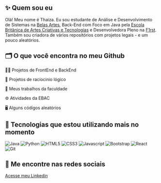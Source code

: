 ## ✨ Quem sou eu 
Olá! Meu nome é Thaiza. Eu sou estudante de Análise e Desenvolvimento de Sistemas na [Belas Artes](https://novo.belasartes.br/analise-e-desenvolvimento-de-sistemas-ead/), Back-End com Foco em Java pela [Escola Britânica de Artes Criativas e Tecnologias](https://ebaconline.com.br/back-end-java) e Desenvolvedora Pleno na [F1rst](https://www.linkedin.com/company/f1rsttecnologia/mycompany/). Também sou criadora de vários repositórios com projetos legais - e um pouco aleatórios. 

## 🗂️ O que você encontra no meu Github

👩‍💻 Projetos de FrontEnd e BackEnd

🤖 Projetos de racíocinio lógico

📑️ Meus trabalhos da faculdade

⚙️ Atividades da EBAC

🖥️ Alguns códigos aleatórios

## 🌟 Tecnologias que estou utilizando mais no momento 
![Java](https://img.shields.io/badge/Java-ED8B00?style=for-the-badge&logo=java&logoColor=white)
![Python](https://img.shields.io/badge/PYTHON-163490?style=for-the-badge&logo=python&logoColor=white)
![HTML5](https://img.shields.io/badge/HTML5-E34F26?style=for-the-badge&logo=html5&logoColor=white)
![CSS3](https://img.shields.io/badge/CSS3-1572B6?style=for-the-badge&logo=css3&logoColor=white)
![Javascript](https://img.shields.io/badge/JavaScript-323330?style=for-the-badge&logo=javascript&logoColor=F7DF1E)
![Bootstrap](https://img.shields.io/badge/Bootstrap-563D7C?style=for-the-badge&logo=bootstrap&logoColor=white)
![React](https://img.shields.io/badge/React-20232A?style=for-the-badge&logo=react&logoColor=61DAFB)
![Git](https://img.shields.io/badge/GIT-E44C30?style=for-the-badge&logo=git&logoColor=white)

## 🔎 Me encontre nas redes sociais 
[Acesse meu Linkedin](https://www.linkedin.com/in/thaiza-nascimento/)
